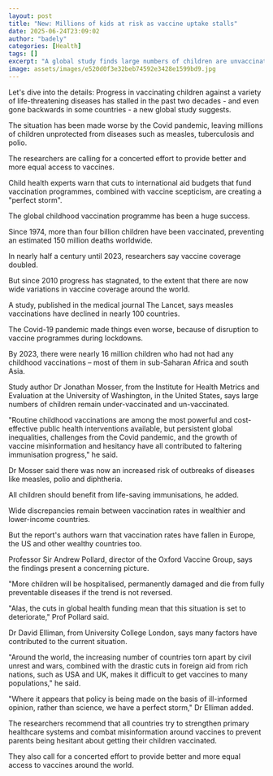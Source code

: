 ```yaml
---
layout: post
title: "New: Millions of kids at risk as vaccine uptake stalls"
date: 2025-06-24T23:09:02
author: "badely"
categories: [Health]
tags: []
excerpt: "A global study finds large numbers of children are unvaccinated against diseases like measles, tuberculosis and polio, which makes outbreaks more like"
image: assets/images/e520d0f3e32beb74592e3428e1599bd9.jpg
---
```


Let's dive into the details: Progress in vaccinating children against a variety of life-threatening diseases has stalled in the past two decades - and even gone backwards in some countries - a new global study suggests.

The situation has been made worse by the Covid pandemic, leaving millions of children unprotected from diseases such as measles, tuberculosis and polio. 

The researchers are calling for a concerted effort to provide better and more equal access to vaccines.

Child health experts warn that cuts to international aid budgets that fund vaccination programmes, combined with vaccine scepticism, are creating a "perfect storm".

The global childhood vaccination programme has been a huge success.

Since 1974, more than four billion children have been vaccinated, preventing an estimated 150 million deaths worldwide.

In nearly half a century until 2023, researchers say vaccine coverage doubled.

But since 2010 progress has stagnated, to the extent that there are now wide variations in vaccine coverage around the world.

A study, published in the medical journal The Lancet, says measles vaccinations have declined in nearly 100 countries.

The Covid-19 pandemic made things even worse, because of disruption to vaccine programmes during lockdowns.

By 2023, there were nearly 16 million children who had not had any childhood vaccinations – most of them in sub-Saharan Africa and south Asia.

Study author Dr Jonathan Mosser, from the Institute for Health Metrics and Evaluation at the University of Washington, in the United States, says large numbers of children remain under-vaccinated and un-vaccinated.

"Routine childhood vaccinations are among the most powerful and cost-effective public health interventions available, but persistent global inequalities, challenges from the Covid pandemic, and the growth of vaccine misinformation and hesitancy have all contributed to faltering immunisation progress," he said.

Dr Mosser said there was now an increased risk of outbreaks of diseases like measles, polio and diphtheria.

All children should benefit from life-saving immunisations, he added.

Wide discrepancies remain between vaccination rates in wealthier and lower-income countries.

But the report's authors warn that vaccination rates have fallen in Europe, the US and other wealthy countries too.

Professor Sir Andrew Pollard, director of the Oxford Vaccine Group, says the findings present a concerning picture.

"More children will be hospitalised, permanently damaged and die from fully preventable diseases if the trend is not reversed.

"Alas, the cuts in global health funding mean that this situation is set to deteriorate," Prof Pollard said.

Dr David Elliman, from University College London, says many factors have contributed to the current situation.

"Around the world, the increasing number of countries torn apart by civil unrest and wars, combined with the drastic cuts in foreign aid from rich nations, such as USA and UK, makes it difficult to get vaccines to many populations," he said.

"Where it appears that policy is being made on the basis of ill-informed opinion, rather than science, we have a perfect storm," Dr Elliman added.

The researchers recommend that all countries try to strengthen primary healthcare systems and combat misinformation around vaccines to prevent parents being hesitant about getting their children vaccinated.

They also call for a concerted effort to provide better and more equal access to vaccines around the world.

